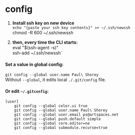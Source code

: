 # config  
  
1.  **Install ssh key on new device**  
    `echo "{paste your ssh key contents}" >> ~/.ssh/newssh  `  
    chmod -R 600 ~/.ssh/newssh  
  
2.  **then, every time the CLI starts:**  
    eval "$(ssh-agent -s)"  
    ssh-add ~/.ssh/newssh`  
  
#### Set a value in global config:  
```git config --global user.name Paul\ Shorey```  
Without `--global`, it edits local `./.git/config` file.  
  
#### Or edit `~/.gitconfig`:  
```  
[user]  
    git config --global color.ui true  
    git config --global user.name Paul\ Shorey  
    git config --global user.email ps@artspaces.net  
    git config --global push.default simple  
    git config --global core.editor=ne  
    git config --global submodule.recurse=true  
```  
  
  
  
